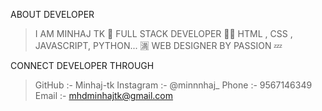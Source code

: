 ABOUT DEVELOPER
> I AM MINHAJ TK 👑
> FULL STACK DEVELOPER 👨‍💻
> HTML , CSS , JAVASCRIPT, PYTHON... 🈵
> WEB DESIGNER BY PASSION 💤

CONNECT DEVELOPER THROUGH
> GitHub    :- Minhaj-tk
> Instagram :- @minnnhaj_
> Phone     :- 9567146349
> Email     :- mhdminhajtk@gmail.com

